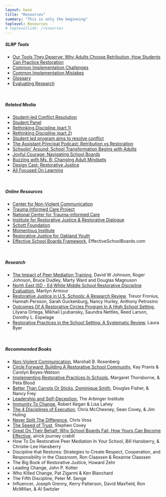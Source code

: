 ```yaml
---
layout: base
title: "Resources"
summary: "This is only the beginning"
toplevel: Resources
# toplevellink: /resources
---
```


<h5>SLRP Tools</h5>
<ul>
<li><a href="/book">Our Tools They Deserve: Why Adults Choose Retribution, How Students Can Practice Restoration</a></li>
<li><a href="/resources/challenges">Common Implementation Challenges</a></li>
<li><a href="/resources/mistakes">Common Implementation Mistakes</a></li>
<li><a href="/resources/glossary">Glossary</a></li>
<li><a href="/resources/research">Evaluating Research</a></li>
</ul><br/>


<h5>Related Media</h5>
<ul>
            <li><a href="https://www.dispatch.com/story/special/2023/05/05/student-project-matt-barnes-feels-student-led-conflict-resolution-needed-in-schools-angel-pinto/70170843007/">Student-led Conflict Resolution</a></li>
            <li><a href="https://twitter.com/mnicholson_mike/status/1657194523213086721">Student Panel</a></li>
            <li><a href="https://www.pastfoundation.org/post/198-rethinking-discipline-a-journey-into-student-led-restorative-education-with-aj-crabill-part-1">Rethinking Discipline (part 1)</a></li>
            <li><a href="https://www.pastfoundation.org/post/199-rethinking-discipline-a-journey-into-student-led-restorative-education-with-aj-crabill-part-2">Rethinking Discipline (part 2)</a></li>
            <li><a href="https://abc6onyourside.com/news/local/student-led-program-aims-to-resolve-conflict-in-columbus-city-schools-aj-crabill-restorative-practice-social-emotional-training#">Student led program aims to resolve conflict</a></li>
            <li><a href="https://podcasts.apple.com/us/podcast/the-assistant-principal-podcast/id1582998564?i=1000617757795">The Assistant Principal Podcast: Retribution vs Restoration</a></li>
            <li><a href="https://podcasts.apple.com/us/podcast/episode-15-school-transformation-begins-with-the-adults/id1653176434?i=1000613201573">Schoolin' Around: School Transformation Begins with Adults</a></li>
            <li><a href="https://www.besproutable.com/podcasts/eps-391-navigating-school-boards-with-aj-crabill/">Joyful Courage: Navigating School Boards</a></li>
            <li><a href="https://buzzingwithmsb.libsyn.com/ep-133">Buzzing with Ms. B: Changing Adult Mindsets</a></li>
            <li><a href="https://podcasts.apple.com/us/podcast/design-cast/id1247751652?i=1000612010298">Design Cast: Restorative Justice</a></li>
            <li><a href="https://podcasts.apple.com/us/podcast/123-systems-from-school-board-down-to-the-teacher-all/id1549859943?i=1000615252261">All Focused On Learning</a></li>
</ul><br/>


<h5>Online Resources</h5>
<ul>
<li><a href="http://www.cnvc.org/learn/nvc-foundations">Center for Non-Violent Communication</a></li>
<li><a href="http://www.traumainformedcareproject.org">Trauma Informed Care Project</a></li> 
<li><a href="http://www.samhsa.gov/nctic">National Center for Trauma-informed Care</a></li>
<li><a href="https://www.irjrd.org">Institute for Restorative Justice & Restorative Dialogue</a></li>  
<li><a href="http://www.schottfoundation.org/restorative-practices">Schott Foundation</a></li> 
<li><a href="http://www.momentousinstitute.org">Momentous Institute</a></li>  
<li><a href="http://www.rjoyoakland.org">Restorative Justice for Oakland Youth</a></li> 
<li><a href="http://www.effectiveschoolboards.com">Effective School Boards Framework</a>, EffectiveSchoolBoards.com</li>
</ul><br/>


<h5>Research</h5>
<ul>
<li><a href="https://www.jstor.org/stable/1163337">The Impact of Peer Mediation Training</a>, David W Johnson, Roger Johnson, Bruce Dudley, Marty Ward and Douglas Magnuson</li>

<li><a href="https://irjrd.org/files/2016/01/Year-3-FINAL-Ed-White-report.pdf">North East ISD - Ed White Middle School Restorative Discipline Evaluation</a>, Marilyn Armour</li>

<li><a href="https://jprc.wested.org/wp-content/uploads/2016/02/RJ_Literature-Review_20160217.pdf">Restorative Justice in U.S. Schools: A Research Review</a>, Trevor Fronius, Hannah Persson, Sarah Guckenburg, Nancy Hurley, Anthony Petrosino</li>

<li><a href="https://www.academia.edu/25209808/Outcomes_of_a_Restorative_Circles_Program_in_a_High_School_Setting">Outcomes Of A Restorative Circles Program In A High School Setting</a>, Lilyana Ortega, Mikhail Lyubansky, Saundra Nettles, Reed Larson, Dorothy L. Espelage</li>

<li><a href="http://sophia.stkate.edu/cgi/viewcontent.cgi?article=1565&context=msw_papers">Restorative Practices in the School Setting: A Systematic Review</a>, Laura Byer</li>
</ul><br/>



<h5>Recommended Books</h5>
<ul>
<li><a href="https://www.amazon.com/dp/189200528X/">Non-Violent Communication</a>, Marshall B. Rosenberg</li>
<li><a href="https://www.amazon.com/dp/1937141195/">Circle Forward: Building A Restorative School Community</a>, Kay Pranis & Carolyn Boyes-Watson</li>
<li><a href="https://www.amazon.com/dp/1849053774/">Implementing Restorative Practices In Schools</a>, Margaret Thorsborne, & Peta Blood</li>
<li><a href="https://www.amazon.com/dp/B07X2LNWMF/">Better Than Carrots Or Sticks, Dominique Smith</a>, Douglas Fisher, & Nancy Frey</li>
<li><a href="https://www.amazon.com/dp/1523097809/">Leadership and Self-Deception</a>, The Arbinger Institute</li> 
<li><a href="https://www.amazon.com/dp/B004OEILH2/">Immunity To Change</a>, Robert Kegan & Lisa Lahey </li>
<li><a href="https://www.amazon.com/dp/B005FLODJ8/">The 4 Disciplines of Execution</a>, Chris McChesney, Sean Covey, & Jim Huling </li> 
<li><a href="https://www.amazon.com/dp/B014DUR7L2/">Never Split The Difference</a>, Chris Voss</li>
<li><a href="https://www.amazon.com/dp/B000MGATWG/">The Speed of Trust</a>, Stephen Covey</li>
<li><a href="https://www.amazon.com/dp/154453759X/">Great On Their Behalf: Why School Boards Fail, How Yours Can Become Effective</a>, airick journey crabill</li>  

<li>How To Do Restorative Peer Mediation In Your School, Bill Hansberry, & Christie-Lee Hansberry</li>
<li>Discipline that Restores: Strategies to Create Respect, Cooperation, and Responsibility in the Classroom, Ron Claassen & Roxanne Claassen</li>
<li>The Big Book of Restorative Justice, Howard Zehr</li>
<li>Leading Change, John P. Kotter</li>
<li>Who Killed Change, Pat Zigarmi & Ken Blanchard</li>
<li>The Fifth Discipline, Peter M. Senge </li>
<li>Influencer, Joseph Grenny, Kerry Patterson, David Maxfield, Ron McMillan, & Al Switzler </li>
</ul><br/>

